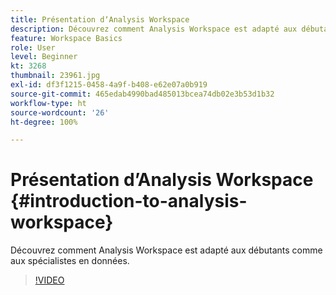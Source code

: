 ```yaml
---
title: Présentation dʼAnalysis Workspace
description: Découvrez comment Analysis Workspace est adapté aux débutants comme aux spécialistes en données.
feature: Workspace Basics
role: User
level: Beginner
kt: 3268
thumbnail: 23961.jpg
exl-id: df3f1215-0458-4a9f-b408-e62e07a0b919
source-git-commit: 465edab4990bad485013bcea74db02e3b53d1b32
workflow-type: ht
source-wordcount: '26'
ht-degree: 100%

---
```


# Présentation dʼAnalysis Workspace {#introduction-to-analysis-workspace}

Découvrez comment Analysis Workspace est adapté aux débutants comme aux spécialistes en données.

>[!VIDEO](https://video.tv.adobe.com/v/28165/?quality=12)
